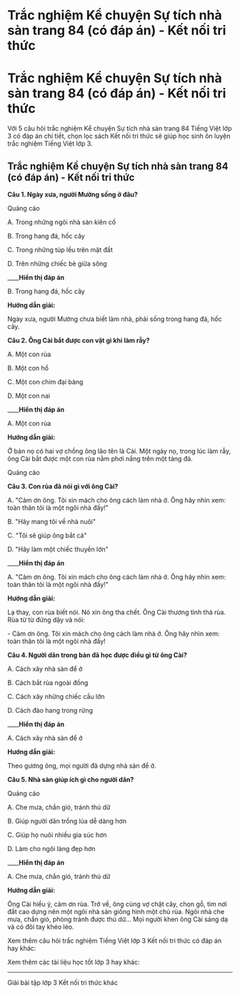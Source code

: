 # Trắc nghiệm Kể chuyện Sự tích nhà sàn trang 84 (có đáp án) - Kết nối tri thức

# Trắc nghiệm Kể chuyện Sự tích nhà sàn trang 84 (có đáp án) - Kết nối tri thức

Với 5 câu hỏi trắc nghiệm Kể chuyện Sự tích nhà sàn trang 84 Tiếng Việt lớp 3 có đáp án chi tiết, chọn lọc sách Kết nối tri thức sẽ giúp học sinh ôn luyện trắc nghiệm Tiếng Việt lớp 3.

## Trắc nghiệm Kể chuyện Sự tích nhà sàn trang 84 (có đáp án) - Kết nối tri thức

**Câu 1. Ngày xưa, người Mường sống ở đâu?**

Quảng cáo

A. Trong những ngôi nhà sàn kiên cố

B. Trong hang đá, hốc cây

C. Trong những túp lều trên mặt đất

D. Trên những chiếc bè giữa sông

____**Hiển thị đáp án**

B. Trong hang đá, hốc cây

**Hướng dẫn giải:**

Ngày xưa, người Mường chưa biết làm nhà, phải sống trong hang đá, hốc cây.

**Câu 2. Ông Cài bắt được con vật gì khi làm rẫy?**

A. Một con rùa

B. Một con hổ

C. Một con chim đại bàng

D. Một con nai

____**Hiển thị đáp án**

A. Một con rùa

**Hướng dẫn giải:**

Ở bản nọ có hai vợ chồng ông lão tên là Cài. Một ngày nọ, trong lúc làm rẫy, ông Cài bắt được một con rùa nằm phơi nắng trên một tảng đá.

Quảng cáo

**Câu 3. Con rùa đã nói gì với ông Cài?**

A. "Cảm ơn ông. Tôi xin mách cho ông cách làm nhà ở. Ông hãy nhìn xem: toàn thân tôi là một ngôi nhà đấy!"

B. "Hãy mang tôi về nhà nuôi"

C. "Tôi sẽ giúp ông bắt cá"

D. "Hãy làm một chiếc thuyền lớn"

____**Hiển thị đáp án**

A. "Cảm ơn ông. Tôi xin mách cho ông cách làm nhà ở. Ông hãy nhìn xem: toàn thân tôi là một ngôi nhà đấy!"

**Hướng dẫn giải:**

Lạ thay, con rùa biết nói. Nó xin ông tha chết. Ông Cài thương tình thả rùa. Rùa từ từ đứng dậy và nói:

\- Cảm ơn ông. Tôi xin mách cho ông cách làm nhà ở. Ông hãy nhìn xem: toàn thân tôi là một ngôi nhà đấy!

**Câu 4. Người dân trong bản đã học được điều gì từ ông Cài?**

A. Cách xây nhà sàn để ở

B. Cách bắt rùa ngoài đồng

C. Cách xây những chiếc cầu lớn

D. Cách đào hang trong rừng

____**Hiển thị đáp án**

A. Cách xây nhà sàn để ở

**Hướng dẫn giải:**

Theo gương ông, mọi người đã dựng nhà sàn để ở.

**Câu 5. Nhà sàn giúp ích gì cho người dân?**

Quảng cáo

A. Che mưa, chắn gió, tránh thú dữ

B. Giúp người dân trồng lúa dễ dàng hơn

C. Giúp họ nuôi nhiều gia súc hơn

D. Làm cho ngôi làng đẹp hơn

____**Hiển thị đáp án**

A. Che mưa, chắn gió, tránh thú dữ

**Hướng dẫn giải:**

Ông Cài hiểu ý, cảm ơn rùa. Trở về, ông cùng vợ chặt cây, chọn gỗ, tìm nơi đất cao dựng nên một ngôi nhà sàn giống hình một chú rùa. Ngôi nhà che mưa, chắn gió, phòng tránh được thú dữ… Mọi người khen ông Cài sáng dạ và có đôi tay khéo léo. 

Xem thêm câu hỏi trắc nghiệm Tiếng Việt lớp 3 Kết nối tri thức có đáp án hay khác:

Xem thêm các tài liệu học tốt lớp 3 hay khác:

* * *

Giải bài tập lớp 3 Kết nối tri thức khác
